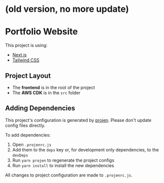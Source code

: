 # (old version, no more update) 
# Portfolio Website

This project is using:

- [Next.js](https://nextjs.org/docs/getting-started)
- [Tailwind CSS](https://tailwindcss.com/docs)

## Project Layout

- The **frontend** is in the root of the project
- The **AWS CDK** is in the `src` folder

## Adding Dependencies

This project's configuration is generated by [projen](https://github.com/projen/projen). Please don't update config files directly.

To add dependencies:

1. Open `.projenrc.js`
1. Add them to the `deps` key or, for development only dependencies, to the `devDeps`
1. Run `yarn projen` to regenerate the project configs
1. Run `yarn install` to install the new dependencies

All changes to project configuration are made to `.projenrc.js`.
